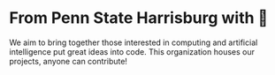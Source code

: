 # From Penn State Harrisburg with 💙

We aim to bring together those interested in computing and artificial intelligence put great ideas into code. 
This organization houses our projects, anyone can contribute!
